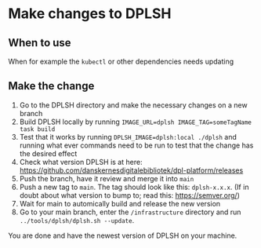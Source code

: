 # Make changes to DPLSH

## When to use

When for example the `kubectl` or other dependencies needs updating

## Make the change

1. Go to the DPLSH directory and make the necessary changes on a new branch
2. Build DPLSH locally by running `IMAGE_URL=dplsh IMAGE_TAG=someTagName task build`
3. Test that it works by running `DPLSH_IMAGE=dplsh:local ./dplsh` and running what ever commands need to be run to test that the change has the desired effect
4. Check what version DPLSH is at here: https://github.com/danskernesdigitalebibliotek/dpl-platform/releases
5. Push the branch, have it review and merge it into `main`
6. Push a new tag to `main`. The tag should look like this: `dplsh-x.x.x`. (If in doubt about what version to bump to; read this: https://semver.org/)
7. Wait for main to automically build and release the new version
8. Go to your main branch, enter the `/infrastructure` directory and run `../tools/dplsh/dplsh.sh --update`.

You are done and have the newest version of DPLSH on your machine.
